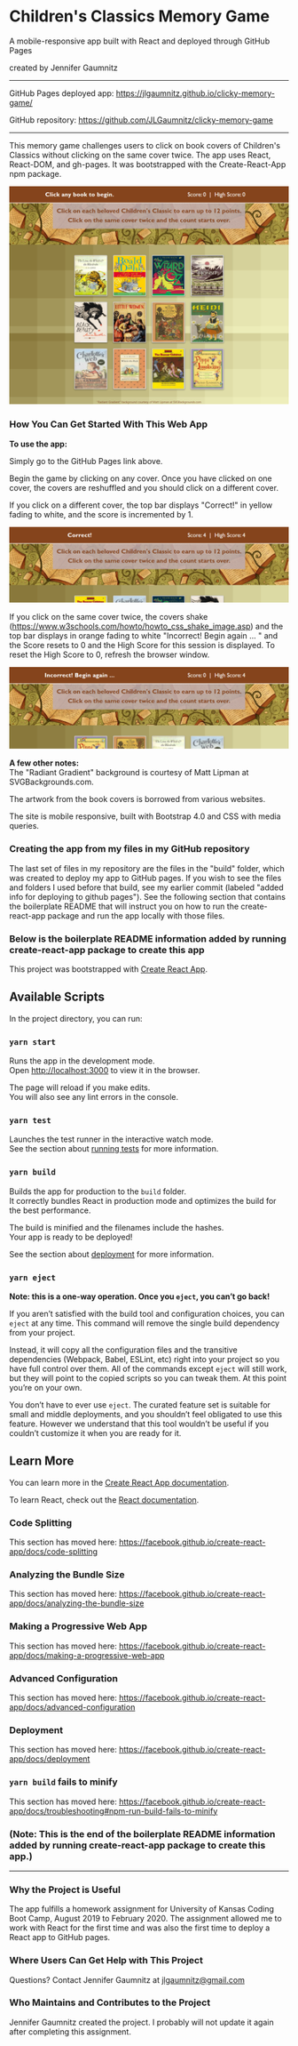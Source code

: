 # Children's Classics Memory Game

A mobile-responsive app built with React and deployed through GitHub Pages 

created by Jennifer Gaumnitz
____________

GitHub Pages deployed app: https://jlgaumnitz.github.io/clicky-memory-game/

GitHub repository: https://github.com/JLGaumnitz/clicky-memory-game
- - - -

This memory game challenges users to click on book covers of Children's Classics without clicking on the same cover twice. The app uses React, React-DOM, and gh-pages. It was bootstrapped with the Create-React-App npm package.

![Memory Game Start](./static/media/RM01_Childrens_Classics_Memory_Game_Start.png)

### How You Can Get Started With This Web App ###

<strong>To use the app:</strong> 

Simply go to the GitHub Pages link above. 

Begin the game by clicking on any cover. Once you have clicked on one cover, the covers are reshuffled and you should click on a different cover. 


If you click on a different cover, the top bar displays "Correct!" in yellow fading to white, and the score is incremented by 1. 

![Memory Game Correct Choice](./static/media/RM02_Childrens_Classics_Memory_Game_Correct.png)

If you click on the same cover twice, the covers shake (https://www.w3schools.com/howto/howto_css_shake_image.asp) and the top bar displays in orange fading to white "Incorrect! Begin again ... " and the Score resets to 0 and the High Score for this session is displayed. To reset the High Score to 0, refresh the browser window.

![Memory Game Correct Choice](./static/media/RM03_Childrens_Classics_Memory_Game_Incorrect.png)


<strong>A few other notes:</strong> <br>
The "Radiant Gradient" background is courtesy of Matt Lipman at SVGBackgrounds.com.

The  artwork from the book covers is borrowed from various websites.

The site is mobile responsive, built with Bootstrap 4.0 and CSS with media queries.

### Creating the app from my files in my GitHub repository ### 

The last set of files in my repository are the files in the "build" folder, which was created to deploy my app to GitHub pages. If you wish to see the files and folders I used before that build, see my earlier commit (labeled "added info for deploying to github pages"). See the following section that contains the boilerplate README that will instruct you on how to run the create-react-app package and run the app locally with those files.

<!-- Boilerplate README from create-react-app-->
### Below is the boilerplate README information added by running create-react-app package to create this app ###
This project was bootstrapped with [Create React App](https://github.com/facebook/create-react-app).

## Available Scripts

In the project directory, you can run:

### `yarn start`

Runs the app in the development mode.<br />
Open [http://localhost:3000](http://localhost:3000) to view it in the browser.

The page will reload if you make edits.<br />
You will also see any lint errors in the console.

### `yarn test`

Launches the test runner in the interactive watch mode.<br />
See the section about [running tests](https://facebook.github.io/create-react-app/docs/running-tests) for more information.

### `yarn build`

Builds the app for production to the `build` folder.<br />
It correctly bundles React in production mode and optimizes the build for the best performance.

The build is minified and the filenames include the hashes.<br />
Your app is ready to be deployed!

See the section about [deployment](https://facebook.github.io/create-react-app/docs/deployment) for more information.

### `yarn eject`

**Note: this is a one-way operation. Once you `eject`, you can’t go back!**

If you aren’t satisfied with the build tool and configuration choices, you can `eject` at any time. This command will remove the single build dependency from your project.

Instead, it will copy all the configuration files and the transitive dependencies (Webpack, Babel, ESLint, etc) right into your project so you have full control over them. All of the commands except `eject` will still work, but they will point to the copied scripts so you can tweak them. At this point you’re on your own.

You don’t have to ever use `eject`. The curated feature set is suitable for small and middle deployments, and you shouldn’t feel obligated to use this feature. However we understand that this tool wouldn’t be useful if you couldn’t customize it when you are ready for it.

## Learn More

You can learn more in the [Create React App documentation](https://facebook.github.io/create-react-app/docs/getting-started).

To learn React, check out the [React documentation](https://reactjs.org/).

### Code Splitting

This section has moved here: https://facebook.github.io/create-react-app/docs/code-splitting

### Analyzing the Bundle Size

This section has moved here: https://facebook.github.io/create-react-app/docs/analyzing-the-bundle-size

### Making a Progressive Web App

This section has moved here: https://facebook.github.io/create-react-app/docs/making-a-progressive-web-app

### Advanced Configuration

This section has moved here: https://facebook.github.io/create-react-app/docs/advanced-configuration

### Deployment

This section has moved here: https://facebook.github.io/create-react-app/docs/deployment

### `yarn build` fails to minify

This section has moved here: https://facebook.github.io/create-react-app/docs/troubleshooting#npm-run-build-fails-to-minify

### (Note: This is the end of the boilerplate README information added by running create-react-app package to create this app.)
-----

### Why the Project is Useful ###

  The app fulfills a homework assignment for University of Kansas Coding Boot Camp, August 2019 to February 2020. The assignment allowed me to work with React for the first time and was also the first time to deploy a React app to GitHub pages.

### Where Users Can Get Help with This Project ###

  Questions? Contact Jennifer Gaumnitz at jlgaumnitz@gmail.com

### Who Maintains and Contributes to the Project ###

  Jennifer Gaumnitz created the project. I probably will not update it again after completing this assignment. 

